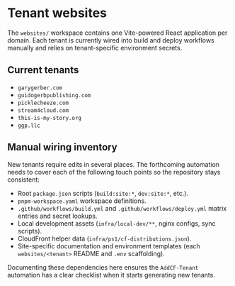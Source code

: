 # Tenant websites

The `websites/` workspace contains one Vite-powered React application per domain.
Each tenant is currently wired into build and deploy workflows manually and
relies on tenant-specific environment secrets.

## Current tenants

- `garygerber.com`
- `guidogerbpublishing.com`
- `picklecheeze.com`
- `stream4cloud.com`
- `this-is-my-story.org`
- `ggp.llc`

## Manual wiring inventory

New tenants require edits in several places. The forthcoming automation needs to
cover each of the following touch points so the repository stays consistent:

- Root `package.json` scripts (`build:site:*`, `dev:site:*`, etc.).
- `pnpm-workspace.yaml` workspace definitions.
- `.github/workflows/build.yml` and `.github/workflows/deploy.yml` matrix entries
  and secret lookups.
- Local development assets (`infra/local-dev/**`, nginx configs, sync scripts).
- CloudFront helper data (`infra/ps1/cf-distributions.json`).
- Site-specific documentation and environment templates (each `websites/<tenant>`
  README and `.env` scaffolding).

Documenting these dependencies here ensures the `AddCF-Tenant` automation has a
clear checklist when it starts generating new tenants.
